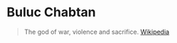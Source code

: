 # Buluc Chabtan

> The god of war, violence and sacrifice. [Wikipedia](https://en.wikipedia.org/wiki/List_of_Maya_gods_and_supernatural_beings)